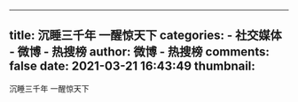 
---
title: 沉睡三千年 一醒惊天下
categories: 
    - 社交媒体
    - 微博 - 热搜榜
author: 微博 - 热搜榜
comments: false
date: 2021-03-21 16:43:49
thumbnail: 
---

<div>   
沉睡三千年 一醒惊天下  
</div>
            